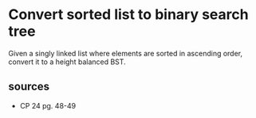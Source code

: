 # Convert sorted list to binary search tree
Given a singly linked list where elements are sorted in ascending order, convert it to a height balanced BST.

## sources
  - CP 24 pg. 48-49

